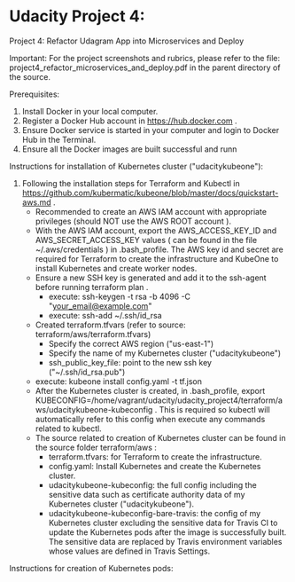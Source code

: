 # Udacity Project 4: 
Project 4: Refactor Udagram App into Microservices and Deploy

Important:
For the project screenshots and rubrics, please refer to the file: project4_refactor_microservices_and_deploy.pdf in the parent directory of the source.

Prerequisites:
1. Install Docker in your local computer.
2. Register a Docker Hub account in https://hub.docker.com .
3. Ensure Docker service is started in your computer and login to Docker Hub in the Terminal.
4. Ensure all the Docker images are built successful and runn

Instructions for installation of Kubernetes cluster ("udacitykubeone"):
1. Following the installation steps for Terraform and Kubectl in https://github.com/kubermatic/kubeone/blob/master/docs/quickstart-aws.md .
    - Recommended to create an AWS IAM account with appropriate privileges (should NOT use the AWS ROOT account ).
    - With the AWS IAM account, export the AWS_ACCESS_KEY_ID and AWS_SECRET_ACCESS_KEY values ( can be found in the file ~/.aws/credentials )
      in .bash_profile.  The AWS key id and secret are required for Terraform to create the infrastructure and KubeOne to install Kubernetes and create worker nodes.
    - Ensure a new SSH key is generated and add it to the ssh-agent before running terraform plan .
      - execute: ssh-keygen -t rsa -b 4096 -C "your_email@example.com"
      - execute: ssh-add ~/.ssh/id_rsa
    - Created terraform.tfvars (refer to source: terraform/aws/terraform.tfvars)
      - Specify the correct AWS region ("us-east-1")
      - Specify the name of my Kubernetes cluster ("udacitykubeone")
      - ssh_public_key_file: point to the new ssh key ("~/.ssh/id_rsa.pub")
    - execute: kubeone install config.yaml -t tf.json
    - After the Kubernetes cluster is created, in .bash_profile, export KUBECONFIG=/home/vagrant/udacity/udacity_project4/terraform/aws/udacitykubeone-kubeconfig . 
      This is required so kubectl will automatically refer to this config when execute any commands related to kubectl. 
    - The source related to creation of Kubernetes cluster can be found in the source folder terraform/aws :
      - terraform.tfvars: for Terraform to create the infrastructure.
      - config.yaml: Install Kubernetes and create the Kubernetes cluster.
      - udacitykubeone-kubeconfig: the full config including the sensitive data such as certificate authority data of my Kubernetes cluster ("udacitykubeone").
      - udacitykubeone-kubeconfig-bare-travis: the config of my Kubernetes cluster excluding the sensitive data 
        for Travis CI to update the Kubernetes pods after the image is successfully built.  The sensitive data are replaced by Travis environment variables whose values are defined in Travis Settings.

Instructions for creation of Kubernetes pods:
